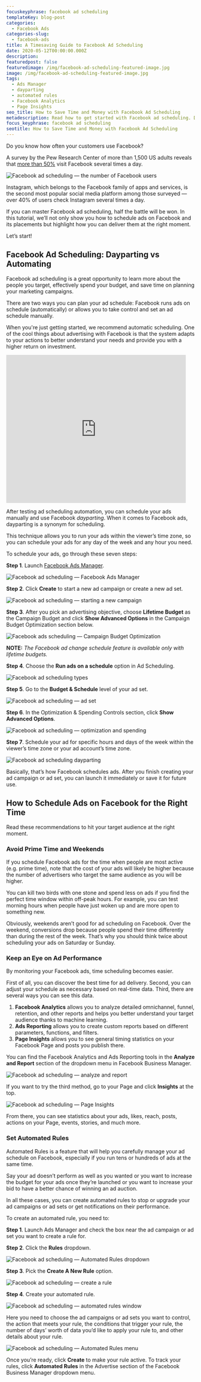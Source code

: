 ```yaml
---
focuskeyphrase: facebook ad scheduling
templateKey: blog-post
categories:
  - Facebook Ads
categories-slug:
  - facebook-ads
title: A Timesaving Guide to Facebook Ad Scheduling
date: 2020-05-12T00:00:00.000Z
description: 
featuredpost: false
featuredimage: /img/facebook-ad-scheduling-featured-image.jpg
image: /img/facebook-ad-scheduling-featured-image.jpg
tags:
  - Ads Manager
  - dayparting
  - automated rules
  - Facebook Analytics
  - Page Insights
seo_title: How to Save Time and Money with Facebook Ad Scheduling
metadescription: Read how to get started with Facebook ad scheduling. Discover three methods that will help you find the perfect moment to show your Facebook ads.
focus_keyphrase: facebook ad scheduling
seotitle: How to Save Time and Money with Facebook Ad Scheduling
---
```

<!--StartFragment-->

Do you know how often your customers use Facebook?

A survey by the Pew Research Center of more than 1,500 US adults reveals that [more than 50%](https://www.statista.com/chart/20312/us-facebook-users-visit-site-daily/) visit Facebook several times a day.

![Facebook ad scheduling — the number of Facebook users](/img/facebook-ad-scheduling-number-of-users-1024x1024.jpg)

Instagram, which belongs to the Facebook family of apps and services, is the second most popular social media platform among those surveyed — over 40% of users check Instagram several times a day. 

If you can master Facebook ad scheduling, half the battle will be won. In this tutorial, we’ll not only show you how to schedule ads on Facebook and its placements but highlight how you can deliver them at the right moment.

Let’s start!

## Facebook Ad Scheduling: Dayparting vs Automating

Facebook ad scheduling is a great opportunity to learn more about the people you target, effectively spend your budget, and save time on planning your marketing campaigns.

There are two ways you can plan your ad schedule: Facebook runs ads on schedule (automatically) or allows you to take control and set an ad schedule manually. 

When you're just getting started, we recommend automatic scheduling. One of the cool things about advertising with Facebook is that the system adapts to your actions to better understand your needs and provide you with a higher return on investment.

<div class="blog-iframe"><iframe loading="lazy" title="" style="max-width:480px; max-height:395px; width:100%; height:395px; min-height: 264px;" src="https://giphy.com/embed/OBnwDJW77acLK" frameborder="0" allow="accelerometer; autoplay; clipboard-write; encrypted-media; gyroscope; picture-in-picture" allowfullscreen=""></iframe></div>

After testing ad scheduling automation, you can schedule your ads manually and use Facebook _dayparting_. When it comes to Facebook ads, dayparting is a synonym for scheduling.

This technique allows you to run your ads within the viewer’s time zone, so you can schedule your ads for any day of the week and any hour you need.

To schedule your ads, go through these seven steps:

**Step 1**. Launch [Facebook Ads Manager](https://softcube.com/tips-and-tricks-for-facebook-ads-manager/).

![Facebook ad scheduling — Facebook  Ads Manager](/img/facebook-ad-scheduling-ads-manager.jpg)

**Step 2**. Click **Create** to start a new ad campaign or create a new ad set.

![Facebook ad scheduling — starting a new campaign](/img/facebook-ad-scheduling-new-campaign.jpg)

**Step 3**. After you pick an advertising objective, choose **Lifetime Budget** as the Campaign Budget and click **Show Advanced Options** in the Campaign Budget Optimization section below.

![Facebook ads scheduling — Campaign Budget Optimization](/img/facebook-ad-scheduling-campaign-budget-optimization-e1589544437355.jpg)

**NOTE:** _The Facebook ad change schedule feature is available only with lifetime budgets._

**Step 4**. Choose the **Run ads on a schedule** option in Ad Scheduling.

![Facebook ad scheduling types](/img/facebook-ad-scheduling-types.jpg)

**Step 5**. Go to the **Budget & Schedule** level of your ad set.

![Facebook ad scheduling — ad set](/img/facebook-ad-scheduling-ad-set.jpg)

**Step 6**. In the Optimization & Spending Controls section, click **Show Advanced Options**.

![Facebook ad scheduling — optimization and spending](/img/facebook-ad-scheduling-optimization-and-spending-controls.jpg)

**Step 7**. Schedule your ad for specific hours and days of the week within the viewer’s time zone or your ad account’s time zone.

![Facebook ad scheduling dayparting](/img/facebook-ad-scheduling-dayparting.jpg)

Basically, that’s how Facebook schedules ads. After you finish creating your ad campaign or ad set, you can launch it immediately or save it for future use.

## How to Schedule Ads on Facebook for the Right Time

Read these recommendations to hit your target audience at the right moment.

### Avoid Prime Time and Weekends

If you schedule Facebook ads for the time when people are most active (e.g. prime time), note that the cost of your ads will likely be higher because the number of advertisers who target the same audience as you will be higher. 

You can kill two birds with one stone and spend less on ads if you find the perfect time window within off-peak hours. For example, you can test morning hours when people have just woken up and are more open to something new.

Obviously, weekends aren’t good for ad scheduling on Facebook. Over the weekend, conversions drop because people spend their time differently than during the rest of the week. That’s why you should think twice about scheduling your ads on Saturday or Sunday. 

### Keep an Eye on Ad Performance

By monitoring your Facebook ads, time scheduling becomes easier.

First of all, you can discover the best time for ad delivery. Second, you can adjust your schedule as necessary based on real-time data. Third, there are several ways you can see this data.

1. **Facebook Analytics** allows you to analyze detailed omnichannel, funnel, retention, and other reports and helps you better understand your target audience thanks to machine learning.
2. **Ads Reporting** allows you to create custom reports based on different parameters, functions, and filters.
3. **Page Insights** allows you to see general timing statistics on your Facebook Page and posts you publish there.

You can find the Facebook Analytics and Ads Reporting tools in the **Analyze and Report** section of the dropdown menu in Facebook Business Manager.

![Facebook ad scheduling — analyze and report](/img/facebook-ad-scheduling-measurement.jpg)

If you want to try the third method, go to your Page and click **Insights** at the top.

![Facebook ad scheduling — Page Insights](/img/facebook-ad-scheduling-insights-1024x87.jpg)

From there, you can see statistics about your ads, likes, reach, posts, actions on your Page, events, stories, and much more.

### Set Automated Rules

Automated Rules is a feature that will help you carefully manage your ad schedule on Facebook, especially if you run tens or hundreds of ads at the same time.

Say your ad doesn’t perform as well as you wanted or you want to increase the budget for your ads once they’re launched or you want to increase your bid to have a better chance of winning an ad auction.

In all these cases, you can create automated rules to stop or upgrade your ad campaigns or ad sets or get notifications on their performance.

To create an automated rule, you need to:

**Step 1**. Launch Ads Manager and check the box near the ad campaign or ad set you want to create a rule for.

**Step 2**. Click the **Rules** dropdown.

![Facebook ad scheduling  — Automated Rules dropdown](/img/facebook-ad-scheduling-automated-rules-dropdown-1024x131.jpg)

**Step 3**. Pick the **Create A New Rule** option.

![Facebook ad scheduling — create a rule](/img/facebook-ad-scheduling-creating-rules.jpg)

**Step 4**. Create your automated rule.

![Facebook ad scheduling — automated rules window](/img/facebook-ad-scheduling-create-rule.jpg)

Here you need to choose the ad campaigns or ad sets you want to control, the action that meets your rule, the conditions that trigger your rule, the number of days’ worth of data you’d like to apply your rule to, and other details about your rule.

![Facebook ad scheduling — Automated Rules menu](/img/facebook-ad-scheduling-ads-manager-1.jpg)

Once you’re ready, click **Create** to make your rule active. To track your rules, click **Automated Rules** in the Advertise section of the Facebook Business Manager dropdown menu.

<style>
@media screen and (max-width: 780px){
  iframe {
    height: inherit !important;
  }
}
</style>

